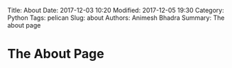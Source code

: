 Title: About
Date: 2017-12-03 10:20
Modified: 2017-12-05 19:30
Category: Python
Tags: pelican
Slug: about
Authors: Animesh Bhadra
Summary: The about page

# The About Page #
